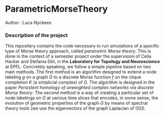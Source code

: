 # ParametricMorseTheory

Author : Luca Nyckees

### Description of the project

This repositery contains the code necessary to run simulations of a specific type of Morse theory approach, called *parametric Morse theory*. This is done in the context of a semester project under the supervision of Celia Hacker and Stefania Ebli,
in the **Laboratory for Topology and Neuroscience** at EPFL. Concretely speaking, we follow a simple pipeline based on two main methods. The first method is an algorithm designed to extend a node labeling $g$ on a graph $G$ to a discrete Morse function $f$ on the clique completion $K$ (a simplicial complex) of $G$. The algorithm is designed in the paper *Persistent homology of unweighted complex networks via discrete Morse theory*. The second method is a way of creating a particular set of node labelings on $G$ at various time slices that encodes, in some sense, the evolution of geometric properties of the graph $G$ by means of spectral theory tools (we use the eigenvectors of the graph Laplacian of ![G]).
